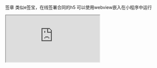 签章
类似e签宝，在线签署合同的h5
可以使用webview嵌入在小程序中运行
<iframe src="https://github.com/June-Ten/sign-h5/blob/master/sign.mp4"></iframe>

